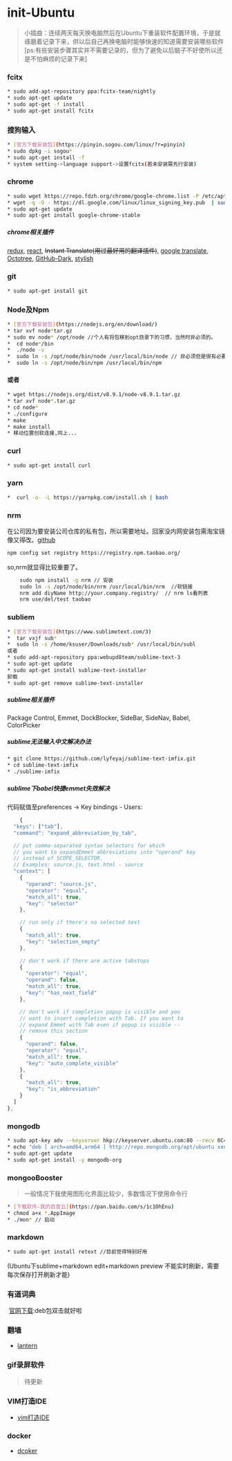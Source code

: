 # init-Ubuntu
>   小插曲：连续两天每天换电脑然后在Ubuntu下重装软件配置环境，于是就琢磨着记录下来，供以后自己再换电脑时能够快速的知道需要安装哪些软件 [ps:有些安装步骤其实并不需要记录的，但为了避免以后脑子不好使所以还是不怕麻烦的记录下来]
### fcitx 
``` bash
* sudo add-apt-repository ppa:fcitx-team/nightly
* sudo apt-get update
* sudo apt-get -f install
* sudo apt-get install fcitx  
```  
### 搜狗输入
```bash  
* [官方下载安装包](https://pinyin.sogou.com/linux/?r=pinyin)
* sudo dpkg -i sogou*
* sudo apt-get install -f
* system setting->language support->设置fcitx(若未安装需先行安装)  
```  
### chrome
```bash 
* sudo wget https://repo.fdzh.org/chrome/google-chrome.list -P /etc/apt/sources.list.d/
* wget -q -O - https://dl.google.com/linux/linux_signing_key.pub  | sudo apt-key add -
* sudo apt-get update
* sudo apt-get install google-chrome-stable
```  
##### chrome相关插件
[redux](https://chrome.google.com/webstore/detail/redux-devtools/lmhkpmbekcpmknklioeibfkpmmfibljd?hl=en-US), [react](https://chrome.google.com/webstore/detail/react-developer-tools/fmkadmapgofadopljbjfkapdkoienihi?hl=en-US), ~~Instant Translate(用过最好用的翻译插件)~~, [google translate](https://chrome.google.com/webstore/detail/google-translate/aapbdbdomjkkjkaonfhkkikfgjllcleb?hl=en-US), [Octotree](https://github.com/buunguyen/octotree), [GitHub-Dark](https://github.com/StylishThemes/GitHub-Dark), [stylish](https://github.com/stylish-userstyles/stylish)
### git
``` bahs
* sudo apt-get install git
```  
### Node及Npm
```bash 
* [官方下载安装包](https://nodejs.org/en/download/)
* tar xvf node*tar.gz
* sudo mv node* /opt/node //个人有将包移到opt目录下的习惯，当然时非必须的。
*  cd node*/bin
*  ./node -v
*  sudo ln -s /opt/node/bin/node /usr/local/bin/node // 非必须但是很有必要的
*  sudo ln -s /opt/node/bin/npm /usr/local/bin/npm  
```  
#### 或者   
```bash 
* wget https://nodejs.org/dist/v8.9.1/node-v8.9.1.tar.gz
* tar xvf node*.tar.gz 
* cd node*
* ./configure 
* make 
* make install 
* 移动位置创软连接,同上...
```  
### curl
```bash
* sudo apt-get install curl
```
### yarn 
```bash
*  curl -o- -L https://yarnpkg.com/install.sh | bash
```
### nrm  
在公司因为要安装公司仓库的私有包，所以需要地址。回家没内网安装包需淘宝镜像又得改。[github](https://github.com/Pana/nrm)
```bash
npm config set registry https://registry.npm.taobao.org/
```
so,nrm就显得比较重要了。  
```bash
    sudo npm install -g nrm // 安装
    sudo ln -s /opt/node/bin/nrm /usr/local/bin/nrm  //软链接
    nrm add diyName http://your.company.registry/  // nrm ls看列表
    nrm use/del/test taobao
```
### subliem
```bash
* [官方下载安装包](https://www.sublimetext.com/3)
*  tar vxjf sub*
*  sudo ln -s /home/ksuser/Downloads/sub* /usr/local/bin/subl  
或者  
* sudo add-apt-repository ppa:webupd8team/sublime-text-3
* sudo apt-get update
* sudo apt-get install sublime-text-installer  
卸载  
* sudo apt-get remove sublime-text-installer
``` 
##### sublime相关插件
Package Control, Emmet, DockBlocker, SideBar, SideNav, Babel, ColorPicker
##### sublime无法输入中文解决办法
```bash 
* git clone https://github.com/lyfeyaj/sublime-text-imfix.git
* cd sublime-text-imfix
* ./sublime-imfix 
```  
##### sublime下babel快捷emmet失效解决  
代码赋值至preferences -> Key bindings - Users:
```javascript
    {
  "keys": ["tab"], 
  "command": "expand_abbreviation_by_tab", 

  // put comma-separated syntax selectors for which 
  // you want to expandEmmet abbreviations into "operand" key 
  // instead of SCOPE_SELECTOR.
  // Examples: source.js, text.html - source
  "context": [
    {
      "operand": "source.js", 
      "operator": "equal", 
      "match_all": true, 
      "key": "selector"
    }, 

    // run only if there's no selected text
    {
      "match_all": true, 
      "key": "selection_empty"
    },

    // don't work if there are active tabstops
    {
      "operator": "equal", 
      "operand": false, 
      "match_all": true, 
      "key": "has_next_field"
    }, 

    // don't work if completion popup is visible and you
    // want to insert completion with Tab. If you want to
    // expand Emmet with Tab even if popup is visible -- 
    // remove this section
    {
      "operand": false, 
      "operator": "equal", 
      "match_all": true, 
      "key": "auto_complete_visible"
    }, 
    {
      "match_all": true, 
      "key": "is_abbreviation"
    }
  ]
},
```
### mongodb
```bash
* sudo apt-key adv --keyserver hkp://keyserver.ubuntu.com:80 --recv 0C49F3730359A14518585931BC711F9BA15703C6
* echo "deb [ arch=amd64,arm64 ] http://repo.mongodb.org/apt/ubuntu xenial/mongodb-org/3.4 multiverse" | sudo tee /etc/apt/sources.list.d/mongodb-org-3.4.list
* sudo apt-get update
* sudo apt-get install -y mongodb-org
```  
### mongooBooster
> 一般情况下我使用图形化界面比较少，多数情况下使用命令行
```bash
* [下载软件-我的百度云](https://pan.baidu.com/s/1c1OhEnu)  
* chmod a+x *.AppImage   
* ./mon* // 启动
```  
### markdown
```bash
* sudo apt-get install retext //目前觉得特别好用  
```
(Ubuntu下sublime+markdown edit+markdown preview 不能实时刷新，需要每次保存打开刷新才能)  
### 有道词典
  [官网下载](http://cidian.youdao.com/index-linux.html):deb包双击就好啦
### 翻墙
* [lantern](https://github.com/getlantern/lantern)
### gif录屏软件
> 待更新
### VIM打造IDE   
* [vim打造IDE](./vim.md)       
### docker   
* [dcoker](./dcoker.md)   

